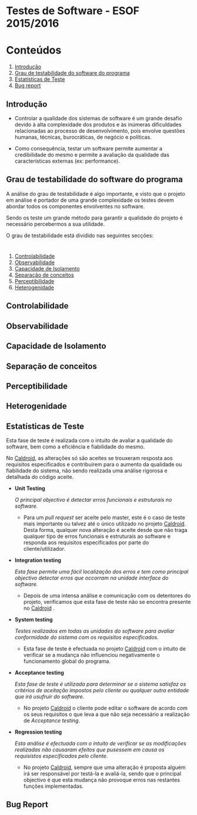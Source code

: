 Testes de Software - ESOF 2015/2016
========

# Conteúdos
1. [Introdução](#introdução)
2. [Grau de testabilidade do software do programa](#degree)
3. [Estatísticas de Teste](#statistics)
4. [Bug report](#bug_report)


## Introdução <a name="introdução"></a>

* Controlar a qualidade dos sistemas de software é um grande desafio devido à alta
complexidade dos produtos e às inúmeras dificuldades relacionadas ao processo de
desenvolvimento, pois envolve questões humanas, técnicas, burocráticas, de negócio e políticas.

* Como consequência, testar um software permite aumentar a credibilidade do
mesmo e permite a avaliação da qualidade das características externas (ex: performance).

## Grau de testabilidade do software do programa  <a name="degree"></a>

A análise do grau de testabilidade é algo importante, e visto que o projeto em análise é portador de uma grande complexidade os
testes devem abordar todos os componentes envolventes no software.

Sendo os teste um grande método para garantir a qualidade do projeto é necessário percebermos a sua utilidade.

O grau de testabilidade está dividido nas seguintes secções:
#
1. [Controlabilidade](#control)
2. [Observabilidade](#obs)
3. [Capacidade de Isolamento](#cap)
4. [Separação de conceitos](#sep)
5. [Perceptibilidade](#percp)
6. [Heterogenidade](#heter)


## Controlabilidade <a name="control"></a>

## Observabilidade <a name="obs"></a>

## Capacidade de Isolamento <a name="cap"></a>

## Separação de conceitos <a name="sep"></a>

## Perceptibilidade <a name="percp"></a>

## Heterogenidade <a name="heter"></a>


## Estatísticas de Teste  <a name="statistics"></a>

Esta fase de teste é realizada com o intuito de avaliar a qualidade do software, bem como a
eficiência e fiabilidade do mesmo.

No [Caldroid](https://github.com/roomorama/Caldroid), as alterações só são aceites se
trouxeram resposta aos requisitos especificados e contribuírem para o aumento da qualidade
ou fiabilidade do sistema, não sendo realizada uma análise rigorosa e detalhada do código
aceite.


* **Unit Testing**

    *O principal objectivo é detectar erros funcionais e estruturais no software.*

    * Para um *pull request* ser aceite pelo master, este é o caso de teste mais importante ou talvez até o único
    utilizado no projeto [Caldroid](https://github.com/roomorama/Caldroid). Desta forma, qualquer nova alteração é aceite desde que
    não traga qualquer tipo de  erros funcionais e estruturais ao software e responda aos requisitos especificados por parte do
    cliente/utilizador.

* **Integration testing**

    *Esta fase permite uma fácil localização dos erros e tem como principal objectivo detectar erros que occorram na unidade interface do software.*

    * Depois de uma intensa análise e comunicação com os detentores do projeto, verificamos que esta fase de teste não se encontra
    presente no [Caldroid](https://github.com/roomorama/Caldroid) .

* **System testing**

    *Testes realizados em todas as unidades do software para avaliar conformidade do sistema com os requisitos especificados.*

    * Esta fase de teste é efectuada no projeto [Caldroid](https://github.com/roomorama/Caldroid) com o intuito de verificar se a mudança não influenciou negativamente o funcionamento global do programa.

* **Acceptance testing**

    *Esta fase de teste é utilizada para determinar se o sistema satisfaz os critérios de aceitação impostos pelo cliente ou qualquer outra entidade que irá usufruir do software.*

    * No projeto [Caldroid](https://github.com/roomorama/Caldroid) o cliente pode editar o software de acordo com os seus requisitos o que leva a que não seja necessário a realização de *Acceptance testing*.


* **Regression testing**

    *Esta análise é efectuada com o intuito de verificar se as modificações realizadas não causaram efeitos que pusessem em causa os requisistos especificados pelo cliente.*

    * No projeto [Caldroid](https://github.com/roomorama/Caldroid), sempre que uma alteração é proposta alguém irá ser responsável por testá-la e avaliá-la, sendo que o principal objectivo é que esta mudança não provoque erros nas restantes funções implementadas.

## Bug Report  <a name="bug_report"></a>

